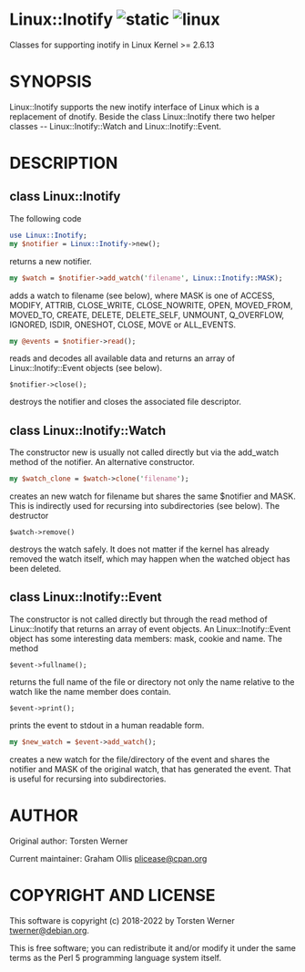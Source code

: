 # Linux::Inotify ![static](https://github.com/uperl/Linux-Inotify/workflows/static/badge.svg) ![linux](https://github.com/uperl/Linux-Inotify/workflows/linux/badge.svg)

Classes for supporting inotify in Linux Kernel >= 2.6.13

# SYNOPSIS

Linux::Inotify supports the new inotify interface of Linux which is a
replacement of dnotify. Beside the class Linux::Inotify there two helper
classes -- Linux::Inotify::Watch and Linux::Inotify::Event.

# DESCRIPTION

## class Linux::Inotify

The following code

```perl
use Linux::Inotify;
my $notifier = Linux::Inotify->new();
```

returns a new notifier.

```perl
my $watch = $notifier->add_watch('filename', Linux::Inotify::MASK);
```

adds a watch to filename (see below), where MASK is one of ACCESS, MODIFY,
ATTRIB, CLOSE\_WRITE, CLOSE\_NOWRITE, OPEN, MOVED\_FROM, MOVED\_TO, CREATE, DELETE,
DELETE\_SELF, UNMOUNT, Q\_OVERFLOW, IGNORED, ISDIR, ONESHOT, CLOSE, MOVE or
ALL\_EVENTS.

```perl
my @events = $notifier->read();
```

reads and decodes all available data and returns an array of
Linux::Inotify::Event objects (see below).

```
$notifier->close();
```

destroys the notifier and closes the associated file descriptor.

## class Linux::Inotify::Watch

The constructor new is usually not called directly but via the add\_watch method
of the notifier. An alternative constructor.

```perl
my $watch_clone = $watch->clone('filename');
```

creates an new watch for filename but shares the same $notifier and MASK. This
is indirectly used for recursing into subdirectories (see below). The
destructor

```
$watch->remove()
```

destroys the watch safely. It does not matter if the kernel has already removed
the watch itself, which may happen when the watched object has been deleted.

## class Linux::Inotify::Event

The constructor is not called directly but through the read method of
Linux::Inotify that returns an array of event objects.  An
Linux::Inotify::Event object has some interesting data members: mask, cookie
and name. The method

```
$event->fullname();
```

returns the full name of the file or directory not only the name relative to
the watch like the name member does contain.

```
$event->print();
```

prints the event to stdout in a human readable form.

```perl
my $new_watch = $event->add_watch();
```

creates a new watch for the file/directory of the event and shares the notifier
and MASK of the original watch, that has generated the event. That is useful
for recursing into subdirectories.

# AUTHOR

Original author: Torsten Werner

Current maintainer: Graham Ollis <plicease@cpan.org>

# COPYRIGHT AND LICENSE

This software is copyright (c) 2018-2022 by Torsten Werner <twerner@debian.org>.

This is free software; you can redistribute it and/or modify it under
the same terms as the Perl 5 programming language system itself.
